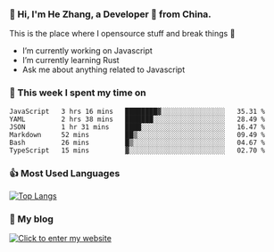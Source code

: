 ### 👋 Hi, I'm He Zhang, a Developer 🚀 from China.

This is the place where I opensource stuff and break things :rofl:

- I’m currently working on Javascript
- I’m currently learning Rust
- Ask me about anything related to Javascript

### 💪 This week I spent my time on 
<!--START_SECTION:waka-->

```text
JavaScript   3 hrs 16 mins   ████████▓░░░░░░░░░░░░░░░░   35.31 %
YAML         2 hrs 38 mins   ███████░░░░░░░░░░░░░░░░░░   28.49 %
JSON         1 hr 31 mins    ████░░░░░░░░░░░░░░░░░░░░░   16.47 %
Markdown     52 mins         ██▒░░░░░░░░░░░░░░░░░░░░░░   09.49 %
Bash         26 mins         █▒░░░░░░░░░░░░░░░░░░░░░░░   04.67 %
TypeScript   15 mins         ▓░░░░░░░░░░░░░░░░░░░░░░░░   02.70 %
```

<!--END_SECTION:waka-->

### 👍 Most Used Languages
[![Top Langs](https://github-readme-stats.vercel.app/api/top-langs/?username=zhanghecool&layout=compact)](https://zhanghe.cool)

### 🌈 My blog 
[![Click to enter my website](https://cdn.jsdelivr.net/gh/zhanghecool/assets/images/gif/zhanghecools.gif)](https://zhanghe.cool)
